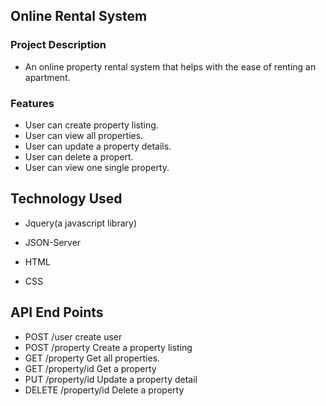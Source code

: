 ## Online Rental System

### Project Description
* An online property rental system that helps with the ease of renting an apartment.

### Features
* User can create property listing.
* User can view all properties.
* User can update a property details.
* User can delete a propert.
* User can view one single property.

## Technology Used
* Jquery(a javascript library)

* JSON-Server 

* HTML

* CSS

## API End Points
*	POST	/user	create user
*	POST	/property	Create a property listing
*	GET	 /property	Get all properties.
*	GET	 /property/id	Get a property
*	PUT	 /property/id	Update a property detail
*	DELETE	/property/id	Delete a property

